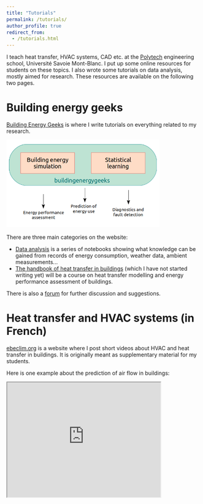 ```yaml
---
title: "Tutorials"
permalink: /tutorials/
author_profile: true
redirect_from:
  - /tutorials.html
---
```


I teach heat transfer, HVAC systems, CAD etc. at the [Polytech](https://www.polytech.univ-smb.fr/) engineering school, Université Savoie Mont-Blanc. I put up some online resources for students on these topics. I also wrote some tutorials on data analysis, mostly aimed for research. These resources are available on the following two pages.

# Building energy geeks

[Building Energy Geeks](https://buildingenergygeeks.org/index.html) is where I write tutorials on everything related to my research.

<img src="/images/buildingenergygeeks.png" style="width: 400px;">

There are three main categories on the website:
* [Data analysis](https://buildingenergygeeks.org/index_data.html) is a series of notebooks showing what knowledge can be gained from records of energy consumption, weather data, ambient measurements...
* [The handbook of heat transfer in buildings](https://buildingenergygeeks.org/index_hhtb.html) (which I have not started writing yet) will be a course on heat transfer modelling and energy performance assessment of buildings.

There is also a [forum](http://discourse.buildingenergygeeks.org/) for further discussion and suggestions.

# Heat transfer and HVAC systems (in French)

[ebeclim.org](http://ebeclim.org/) is a website where I post short videos about HVAC and heat transfer in buildings. It is originally meant as supplementary material for my students.

Here is one example about the prediction of air flow in buildings:

<iframe src="https://player.vimeo.com/video/142891349?color=ff9933&portrait=0" width="400" height="300" frameborder="1" webkitallowfullscreen mozallowfullscreen allowfullscreen></iframe>
